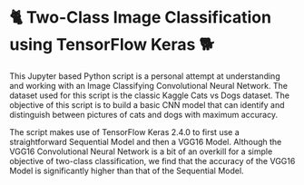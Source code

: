 # 🐈 Two-Class Image Classification using TensorFlow Keras 🐕


This Jupyter based Python script is a personal attempt at understanding and working with an Image Classifying Convolutional Neural Network.
The dataset used for this script is the classic Kaggle Cats vs Dogs dataset. The objective of this script is to build a basic CNN model that can identify and distinguish between pictures of cats and dogs with maximum accuracy.

The script makes use of TensorFlow Keras 2.4.0 to first use a straightforward Sequential Model and then a VGG16 Model.
Although the VGG16 Convolutional Neural Network is a bit of an overkill for a simple objective of two-class classification, we find that the accuracy of the VGG16 Model is significantly higher than that of the Sequential Model.
